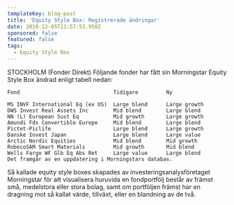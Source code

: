 ```yaml
---
templateKey: blog-post
title: 'Equity Style Box: Registrerade ändringar'
date: 2018-12-05T11:57:53.950Z
sponsored: false
featured: false
tags:
  - Equity Style Box
---
```

STOCKHOLM (Fonder Direkt) Följande fonder har fått sin Morningstar Equity Style Box ändrad enligt tabell nedan:


```
Fond                              Tidigare         Ny          

MS INVF International Eq (ex US)  Large blend      Large growth
DWS Invest Real Assets Inc        Mid blend        Large blend 
NN (L) European Sust Eq           Mid growth       Large growth
Amundi Fds Convertible Europe     Mid blend        Large blend 
Pictet-Piclife                    Large blend      Large growth
Danske Invest Japan               Large blend      Large value 
Arctic Nordic Equities            Mid blend        Mid growth  
RobecoSAM Smart Materials         Mid growth       Mid blend   
Wells Fargo WF Glb Eq Abs Ret     Large value      Large blend 
Det framgår av en uppdatering i Morningstars databas.
```
Så kallade equity style boxes skapades av investeringsanalysföretaget Morningstar för att visualisera huruvida en fondportfölj består av främst små, medelstora eller stora bolag, samt om portföljen främst har en dragning mot så kallat värde, tillväxt, eller en blandning av de två.
